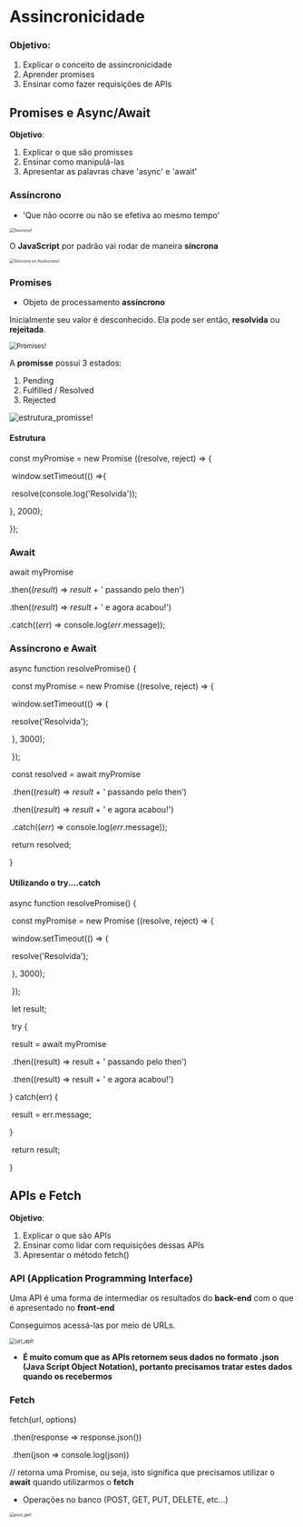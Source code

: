 # Assincronicidade

### Objetivo:

1. Explicar o conceito de assincronicidade
2. Aprender promises
3. Ensinar como fazer requisições de APIs



## Promises e Async/Await

**Objetivo**:

1. Explicar o que são promisses
2. Ensinar como manipulá-las
3. Apresentar as palavras chave 'async' e 'await'



### Assíncrono

- 'Que não ocorre ou não se efetiva ao mesmo tempo'

<img src="images/sincrono.png" alt="Sincrono!" style="zoom:50%;" />

O **JavaScript** por padrão vai rodar de maneira **síncrona**

<img src="images/sincrono vs assincrono.png" alt="Sincrono vs Assincrono!" style="zoom: 50%;" />

### Promises

- Objeto de processamento **assíncrono**

Inicialmente seu valor é desconhecido. Ela pode ser então, **resolvida** ou **rejeitada**.

<img src="images/promises.png" alt="Promises!" style="zoom: 80%;" />

A **promisse** possui 3 estados:

1. Pending
2. Fulfilled / Resolved
3. Rejected

![estrutura_promisse!](images/estrutura_promisse.png)

#### Estrutura

const myPromise = new Promise ((resolve, reject) => {

​	window.setTimeout(() =>{

​		resolve(console.log('Resolvida'));

}, 2000);

});



### Await

await myPromise

  .then((*result*) => *result* + ' passando pelo then')

  .then((*result*) => *result* + ' e agora acabou!')

  .catch((*err*) => console.log(*err*.message));



### Assíncrono e Await

async function resolvePromise() {

​	const myPromise = new Promise ((resolve, reject) => {

​		window.setTimeout(() => {

​			resolve('Resolvida');

​		}, 3000);

​	});



​	const resolved = await myPromise

​	  .then((*result*) => *result* + ' passando pelo then')

​	  .then((*result*) => *result* + ' e agora acabou!')

​	  .catch((*err*) => console.log(*err*.message));



​	return resolved;

}



#### Utilizando o try....catch

async function resolvePromise() {

​	const myPromise = new Promise ((resolve, reject) => {

​		window.setTimeout(() => {

​			resolve('Resolvida');

​		}, 3000);

​	});



​	let result;

​		try {

​	result = await myPromise

​		.then((result) => result + ' passando pelo then')

​		.then((result) => result + ' e agora acabou!')

} catch(err) {

​	result = err.message;

}

​	return result;

}



## APIs e Fetch

**Objetivo**:

1. Explicar o que são APIs
2. Ensinar como lidar com requisições dessas APIs
3. Apresentar o método fetch()

### API (Application Programming Interface)

Uma API é uma forma de intermediar os resultados do **back-end** com o que é apresentado no **front-end**

Conseguimos acessá-las por meio de URLs.

<img src="images/url_api.png" alt="url_api!" style="zoom:67%;" />

- **É muito comum que as APIs retornem seus dados no formato .json (Java Script Object Notation), portanto precisamos tratar estes dados quando os recebermos**



### Fetch

fetch(url, options)

​	.then(response => response.json())

​	.then(json => console.log(json))

// retorna uma Promise, ou seja, isto significa que precisamos utilizar o **await** quando utilizarmos o **fetch**



- Operações no banco (POST, GET, PUT, DELETE, etc...)

<img src="images/get_post.png" alt="post_get!" style="zoom:50%;" />

